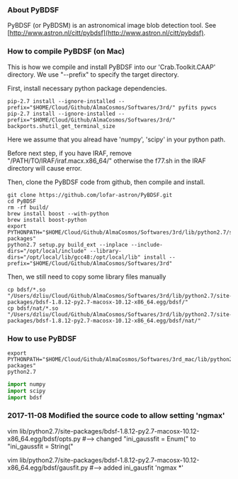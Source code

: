 
### About PyBDSF ###

PyBDSF (or PyBDSM) is an astronomical image blob detection tool. See [http://www.astron.nl/citt/pybdsf](http://www.astron.nl/citt/pybdsf).



### How to compile PyBDSF (on Mac) ###

This is how we compile and install PyBDSF into our 'Crab.Toolkit.CAAP' directory. We use "--prefix" to specify the target directory. 

First, install necessary python package dependencies. 

```
pip-2.7 install --ignore-installed --prefix="$HOME/Cloud/Github/AlmaCosmos/Softwares/3rd/" pyfits pywcs
pip-2.7 install --ignore-installed --prefix="$HOME/Cloud/Github/AlmaCosmos/Softwares/3rd/" backports.shutil_get_terminal_size
```

Here we assume that you alread have 'numpy', 'scipy' in your python path. 

Before next step, if you have IRAF, remove "/PATH/TO/IRAF/iraf.macx.x86_64/" otherwise the f77.sh in the IRAF directory will cause error. 

Then, clone the PyBDSF code from github, then compile and install. 

```
git clone https://github.com/lofar-astron/PyBDSF.git
cd PyBDSF
rm -rf build/
brew install boost --with-python
brew install boost-python
export PYTHONPATH="$HOME/Cloud/Github/AlmaCosmos/Softwares/3rd/lib/python2.7/site-packages"
python2.7 setup.py build_ext --inplace --include-dirs="/opt/local/include" --library-dirs="/opt/local/lib/gcc48:/opt/local/lib" install --prefix="$HOME/Cloud/Github/AlmaCosmos/Softwares/3rd"
```

Then, we still need to copy some library files manually

```
cp bdsf/*.so        "/Users/dzliu/Cloud/Github/AlmaCosmos/Softwares/3rd/lib/python2.7/site-packages/bdsf-1.8.12-py2.7-macosx-10.12-x86_64.egg/bdsf/"
cp bdsf/nat/*.so    "/Users/dzliu/Cloud/Github/AlmaCosmos/Softwares/3rd/lib/python2.7/site-packages/bdsf-1.8.12-py2.7-macosx-10.12-x86_64.egg/bdsf/nat/"
```



### How to use PyBDSF ###

```
export PYTHONPATH="$HOME/Cloud/Github/AlmaCosmos/Softwares/3rd_mac/lib/python2.7/site-packages"
python2.7
```

```python
import numpy
import scipy
import bdsf

```





### 2017-11-08 Modified the source code to allow setting 'ngmax' ### 

vim lib/python2.7/site-packages/bdsf-1.8.12-py2.7-macosx-10.12-x86_64.egg/bdsf/opts.py
#--> changed "ini_gaussfit = Enum(" to "ini_gaussfit = String("

vim lib/python2.7/site-packages/bdsf-1.8.12-py2.7-macosx-10.12-x86_64.egg/bdsf/gausfit.py
#--> added ini_gausfit 'ngmax *'









